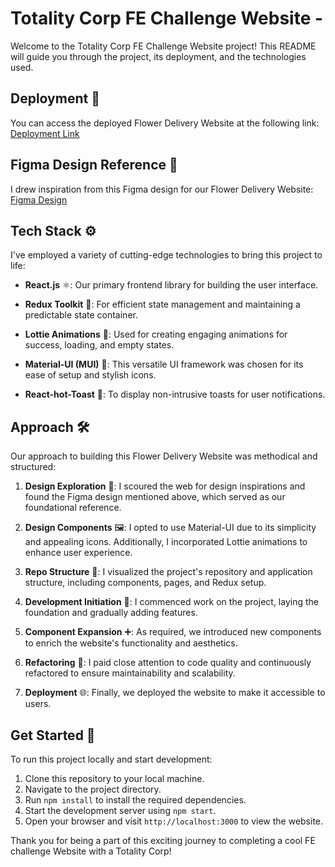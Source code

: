 # Totality Corp FE Challenge Website -

Welcome to the Totality Corp FE Challenge Website project! This README will guide you through the project, its deployment, and the technologies used.

## Deployment 🚀

You can access the deployed Flower Delivery Website at the following link: [Deployment Link](https://delicate-tarsier-15c94a.netlify.app/)

## Figma Design Reference 🎨

I drew inspiration from this Figma design for our Flower Delivery Website:
[Figma Design](https://www.figma.com/file/K2XrTwG0JIopmHQUFiUgOl/eCommerce---Flower-Delivery-website-%7C-UI-%26-UX-%7C-Ui-kit-%7C-Template-(Community)?node-id=171%3A526&mode=dev)

## Tech Stack ⚙️

I've employed a variety of cutting-edge technologies to bring this project to life:

- **React.js** ⚛️: Our primary frontend library for building the user interface.

- **Redux Toolkit** 🔄: For efficient state management and maintaining a predictable state container.

- **Lottie Animations** 🎉: Used for creating engaging animations for success, loading, and empty states.

- **Material-UI (MUI)** 🎨: This versatile UI framework was chosen for its ease of setup and stylish icons.

- **React-hot-Toast** 🍞: To display non-intrusive toasts for user notifications.

## Approach 🛠️

Our approach to building this Flower Delivery Website was methodical and structured:

1. **Design Exploration** 🌼: I scoured the web for design inspirations and found the Figma design mentioned above, which served as our foundational reference.

2. **Design Components** 🖼️: I opted to use Material-UI due to its simplicity and appealing icons. Additionally, I incorporated Lottie animations to enhance user experience.

3. **Repo Structure** 📂: I visualized the project's repository and application structure, including components, pages, and Redux setup.

4. **Development Initiation** 🚀: I commenced work on the project, laying the foundation and gradually adding features.

5. **Component Expansion** ➕: As required, we introduced new components to enrich the website's functionality and aesthetics.

6. **Refactoring** 🧹: I paid close attention to code quality and continuously refactored to ensure maintainability and scalability.

7. **Deployment** 🌐: Finally, we deployed the website to make it accessible to users.

## Get Started 🏁

To run this project locally and start development:

1. Clone this repository to your local machine.
2. Navigate to the project directory.
3. Run `npm install` to install the required dependencies.
4. Start the development server using `npm start`.
5. Open your browser and visit `http://localhost:3000` to view the website.

Thank you for being a part of this exciting journey to completing a cool FE challenge Website with a Totality Corp!
